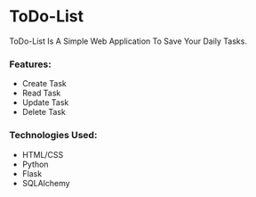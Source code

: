 # ToDo-List

ToDo-List Is A Simple Web Application To Save Your Daily Tasks.

### Features:
* Create Task
* Read Task
* Update Task
* Delete Task

### Technologies Used:
* HTML/CSS
* Python
* Flask
* SQLAlchemy
